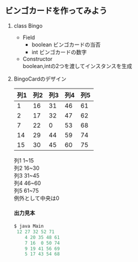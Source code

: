 ## ビンゴカードを作ってみよう

1. class Bingo
	- Field
		- boolean ビンゴカードの当否
		- int ビンゴカードの数字
	- Constructor  
		boolean,intの2つを渡してインスタンスを生成
1. BingoCardのデザイン

	|列1|列2|列3|列4|列5|
	|---|---|---|---|---|
	|1|16|31|46|61|
	|2|17|32|47|62|
	|7|22|0|53|68|
	|14|29|44|59|74|
	|15|30|45|60|75|

	列1 1~15  
	列2 16~30  
	列3 31~45  
	列4 46~60  
	列5 61~75  
	例外として中央は0
	#### 出力見本
	~~~java
	$ java Main
	 12 27 32 52 71
		4 20 35 48 61
		7 16  0 50 74
		9 19 41 56 69
		5 17 43 54 68
	~~~
